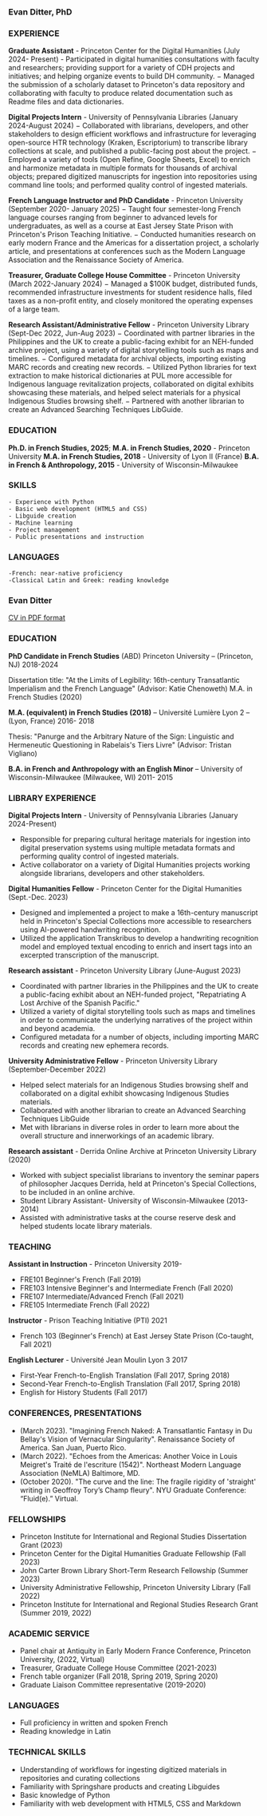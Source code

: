 ### Evan Ditter, PhD

### EXPERIENCE 

**Graduate Assistant** - Princeton Center for the Digital Humanities (July 2024- Present)
	 - Participated in digital humanities consultations with faculty and researchers; providing support for a variety of CDH projects and initiatives; and helping organize events to build DH community.
	− Managed the submission of a scholarly dataset to Princeton's data repository and collaborating with faculty to produce related documentation such as Readme files and data dictionaries.
 
**Digital Projects Intern** - University of Pennsylvania Libraries (January 2024-August 2024)
	− Collaborated with librarians, developers, and other stakeholders to design efficient workflows and infrastructure for leveraging open-source HTR technology (Kraken, Escriptorium) to transcribe library
collections at scale, and published a public-facing post about the project.
	− Employed a variety of tools (Open Refine, Google Sheets, Excel) to enrich and harmonize metadata in multiple formats for thousands of archival objects; prepared digitized manuscripts for ingestion into repositories using command line tools; and performed quality control of ingested materials.

**French Language Instructor and PhD Candidate** - Princeton University (September 2020- January 2025)
	− Taught four semester-long French language courses ranging from beginner to advanced levels for undergraduates, as well as a course at East Jersey State Prison with Princeton's Prison Teaching Initiative.
	− Conducted humanities research on early modern France and the Americas for a dissertation project, a scholarly article, and presentations at conferences such as the Modern Language Association and the Renaissance Society of America.

**Treasurer, Graduate College House Committee** - Princeton University (March 2022-January 2024)
	− Managed a $100K budget, distributed funds, recommended infrastructure investments for student residence halls, filed taxes as a non-profit entity, and closely monitored the operating expenses of a large team.

**Research Assistant/Administrative Fellow** - Princeton University Library (Sept-Dec 2022, Jun-Aug 2023)
	− Coordinated with partner libraries in the Philippines and the UK to create a public-facing exhibit for an NEH-funded archive project, using a variety of digital storytelling tools such as maps and timelines.
	− Configured metadata for archival objects, importing existing MARC records and creating new records.
	− Utilized Python libraries for text extraction to make historical dictionaries at PUL more accessible for Indigenous language revitalization projects, collaborated on digital exhibits showcasing these materials, and helped select materials for a physical Indigenous Studies browsing shelf.
	− Partnered with another librarian to create an Advanced Searching Techniques LibGuide.

### EDUCATION
**Ph.D. in French Studies, 2025**; **M.A. in French Studies, 2020** - Princeton University 
**M.A. in French Studies, 2018** - University of Lyon II (France)
**B.A. in French & Anthropology, 2015** - University of Wisconsin-Milwaukee

### SKILLS
	- Experience with Python
	- Basic web development (HTML5 and CSS)
	- Libguide creation
	- Machine learning
	- Project management
	- Public presentations and instruction
  
### LANGUAGES
	-French: near-native proficiency
	-Classical Latin and Greek: reading knowledge






### Evan Ditter
[CV in PDF format](https://evandttr.github.io/folder/document.pdf)

### EDUCATION
					
**PhD Candidate in French Studies** (ABD) Princeton University – (Princeton, NJ)	2018-2024
<p>Dissertation title: "At the Limits of Legibility: 16th-century Transatlantic Imperialism and the French Language" (Advisor: Katie Chenoweth) 
M.A. in French Studies (2020)</p>

**M.A. (equivalent) in French Studies (2018)** – Université Lumière Lyon 2 – (Lyon, France)	2016- 2018
<p>Thesis: "Panurge and the Arbitrary Nature of the Sign: Linguistic and Hermeneutic Questioning in 	Rabelais's Tiers Livre" (Advisor: Tristan Vigliano)</p>

**B.A. in French and Anthropology with an English Minor** – University of Wisconsin-Milwaukee	(Milwaukee, WI) 2011- 2015

### LIBRARY EXPERIENCE 
**Digital Projects Intern** - University of Pennsylvania Libraries (January 2024-Present)
  - Responsible for preparing cultural heritage materials for ingestion into digital preservation systems using multiple metadata formats and performing quality control of ingested materials.
  - Active collaborator on a variety of Digital Humanities projects working alongside librarians, developers and other stakeholders. 

**Digital Humanities Fellow** - Princeton Center for the Digital Humanities (Sept.-Dec. 2023)
  - Designed and implemented a project to make a 16th-century manuscript held in Princeton's Special Collections more accessible to researchers using AI-powered handwriting recognition.
  - Utilized the application Transkribus to develop a handwriting recognition model and employed textual encoding to enrich and insert tags into an excerpted transcription of the manuscript. 

**Research assistant** - Princeton University Library (June-August 2023) 
  - Coordinated with partner libraries in the Philippines and the UK to create a public-facing exhibit about an NEH-funded project, "Repatriating A Lost Archive of the Spanish Pacific." 
  - Utilized a variety of digital storytelling tools such as maps and timelines in order to communicate the underlying narratives of the project within and beyond academia. 
  - Configured metadata for a number of objects, including importing MARC records and creating new ephemera records.

**University Administrative Fellow** - Princeton University Library (September-December 2022)
  - Helped select materials for an Indigenous Studies browsing shelf and collaborated on a digital exhibit showcasing Indigenous Studies materials. 
  - Collaborated with another librarian to create an Advanced Searching Techniques LibGuide
  - Met with librarians in diverse roles in order to learn more about the overall structure and innerworkings of an academic library.
    
**Research assistant** - Derrida Online Archive at Princeton University Library (2020)
  - Worked with subject specialist librarians to inventory the seminar papers of philosopher Jacques Derrida, held at Princeton's Special Collections, to be included in an online archive.
  - Student Library Assistant- University of Wisconsin-Milwaukee (2013-2014)
  - Assisted with administrative tasks at the course reserve desk and helped students locate library materials.
    
### TEACHING
**Assistant in Instruction** - Princeton University						2019-
  - FRE101 Beginner's French (Fall 2019) 
  - FRE103 Intensive Beginner's and Intermediate French (Fall 2020) 
  - FRE107 Intermediate/Advanced French (Fall 2021)
  - FRE105 Intermediate French (Fall 2022)  

**Instructor** - Prison Teaching Initiative (PTI) 							2021
  - French 103 (Beginner's French) at East Jersey State Prison (Co-taught, Fall 2021) 

**English Lecturer** - Université Jean Moulin Lyon 3 						2017
  - First-Year French-to-English Translation (Fall 2017, Spring 2018)
  - Second-Year French-to-English Translation (Fall 2017, Spring 2018) 
  - English for History Students (Fall 2017)
    
### CONFERENCES, PRESENTATIONS
  - (March 2023). "Imagining French Naked: A Transatlantic Fantasy in Du Bellay's Vision of Vernacular Singularity". Renaissance Society of America. San Juan, Puerto Rico. 
  - (March 2022). "Echoes from the Americas: Another Voice in Louis Meigret's Traité de l'escriture (1542)". Northeast Modern Language Association (NeMLA) Baltimore, MD.
  - (October 2020). "The curve and the line: The fragile rigidity of 'straight' writing in Geoffroy Tory’s Champ fleury". NYU Graduate Conference: “Fluid(e).” Virtual. 

### FELLOWSHIPS
 - Princeton Institute for International and Regional Studies Dissertation Grant (2023)
 - Princeton Center for the Digital Humanities Graduate Fellowship (Fall 2023) 
 - John Carter Brown Library Short-Term Research Fellowship (Summer 2023)
 - University Administrative Fellowship, Princeton University Library (Fall 2022)
 - Princeton Institute for International and Regional Studies Research Grant (Summer 2019, 2022)
   
### ACADEMIC SERVICE
 - Panel chair at Antiquity in Early Modern France Conference, Princeton University, (2022, Virtual)
 - Treasurer, Graduate College House Committee (2021-2023) 
 - French table organizer (Fall 2018, Spring 2019, Spring 2020) 
 - Graduate Liaison Committee representative (2019-2020)
   
### LANGUAGES 
 - Full proficiency in written and spoken French
 - Reading knowledge in Latin
   
### TECHNICAL SKILLS
 - Understanding of workflows for ingesting digitized materials in repositories and curating collections
 - Familiarity with Springshare products and creating Libguides 
 - Basic knowledge of Python
 - Familiarity with web development with HTML5, CSS and Markdown 

